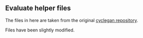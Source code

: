 ## Evaluate helper files

The files in here are taken from the original
[cyclegan repository](https://github.com/junyanz/pytorch-CycleGAN-and-pix2pix).

Files have been slightly modified.